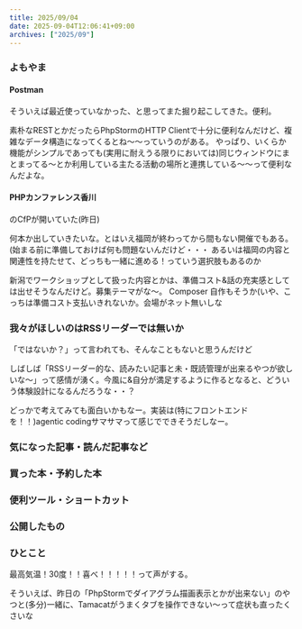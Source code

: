 ```yaml
---
title: 2025/09/04
date: 2025-09-04T12:06:41+09:00
archives: ["2025/09"]
---
```

### よもやま
#### Postman

そういえば最近使っていなかった、と思ってまた掘り起こしてきた。便利。

素朴なRESTとかだったらPhpStormのHTTP Clientで十分に便利なんだけど、複雑なデータ構造になってくるとね〜〜っていうのがある。
やっぱり、いくらか機能がシンプルであっても(実用に耐えうる限りにおいては)同じウィンドウにまとまってる〜とか利用している主たる活動の場所と連携している〜〜って便利なんだよな。

#### PHPカンファレンス香川

のCfPが開いていた(昨日)

何本か出していきたいな。とはいえ福岡が終わってから間もない開催でもある。
(始まる前に準備しておけば何も問題ないんだけど・・・
あるいは福岡の内容と関連性を持たせて、どっちも一緒に進める！っていう選択肢もあるのか

新潟でワークショップとして扱った内容とかは、準備コスト&話の充実感としては出せそうなんだけど。募集テーマがな〜。
Composer 自作もそうか(いや、こっちは準備コスト支払いきれないか。会場がネット無いしな

### 我々がほしいのはRSSリーダーでは無いか

「ではないか？」って言われても、そんなこともないと思うんだけど

しばしば「RSSリーダー的な、読みたい記事と未・既読管理が出来るやつが欲しいな〜」って感情が湧く。今風に&自分が満足するように作るとなると、どういう体験設計になるんだろうな・・？

どっかで考えてみても面白いかもなー。実装は(特にフロントエンドを！！)agentic codingサマサマって感じでできそうだしなー。

### 気になった記事・読んだ記事など

### 買った本・予約した本

### 便利ツール・ショートカット

### 公開したもの

### ひとこと

最高気温！30度！！喜べ！！！！！って声がする。

そういえば、昨日の「PhpStormでダイアグラム描画表示とかが出来ない」のやつと(多分)一緒に、Tamacatがうまくタブを操作できない〜って症状も直ったくさいな
